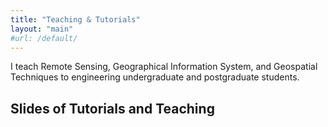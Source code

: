 ```yaml
---
title: "Teaching & Tutorials"
layout: "main"
#url: /default/
---
```


I teach Remote Sensing, Geographical Information System, and Geospatial Techniques to engineering undergraduate and postgraduate students. 

## Slides of Tutorials and Teaching 
